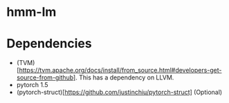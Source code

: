 # hmm-lm

# Dependencies
* (TVM)[https://tvm.apache.org/docs/install/from_source.html#developers-get-source-from-github]. This has a dependency on LLVM.
* pytorch 1.5
* (pytorch-struct)[https://github.com/justinchiu/pytorch-struct] (Optional)


